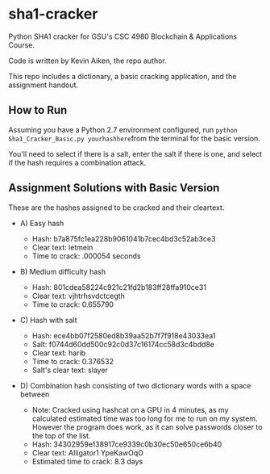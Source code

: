 # sha1-cracker
Python SHA1 cracker for GSU's CSC 4980 Blockchain & Applications Course. 

Code is written by Kevin Aiken, the repo author.

This repo includes a dictionary, a basic cracking application, and the assignment handout.

## How to Run

Assuming you have a Python 2.7 environment configured, run `python Sha1_Cracker_Basic.py yourhashhere`from the 
terminal for the basic version. 

You'll need to select if there is a salt, enter the salt if there is one, and select if the hash requires a 
combination attack.

## Assignment Solutions with Basic Version

These are the hashes assigned to be cracked and their cleartext.

- A) Easy hash
  - Hash: b7a875fc1ea228b9061041b7cec4bd3c52ab3ce3
  - Clear text: letmein
  - Time to crack: .000054 seconds

- B) Medium difficulty hash
  - Hash: 801cdea58224c921c21fd2b183ff28ffa910ce31
  - Clear text: vjhtrhsvdctcegth
  - Time to crack: 0.655790

- C) Hash with salt
  - Hash: ece4bb07f2580ed8b39aa52b7f7f918e43033ea1
  - Salt: f0744d60dd500c92c0d37c16174cc58d3c4bdd8e
  - Clear text: harib
  - Time to crack: 0.376532
  - Salt's clear text: slayer

- D) Combination hash consisting of two dictionary words with a space between
  - Note: Cracked using hashcat on a GPU in 4 minutes, as my calculated estimated time was too 
  long for me to run on my system. However the program does work, as it can solve passwords closer to the top of the list.
  - Hash: 34302959e138917ce9339c0b30ec50e650ce6b40
  - Clear text: Alligator1 YpeKawOqO
  - Estimated time to crack: 8.3 days
  
